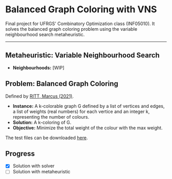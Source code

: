 # Balanced Graph Coloring with VNS
Final project for UFRGS' Combinatory Optimization class (INF05010). It solves the balanced graph coloring problem using the variable neighbourhood search metaheuristic.

---


## Metaheuristic: Variable Neighbourhood Search
- **Neighbourhoods:** [WIP]


## Problem: Balanced Graph Coloring
Defined by [RITT, Marcus (2021)](https://www.inf.ufrgs.br/~mrpritt/lib/exe/fetch.php?media=inf05010:t20202.pdf).

- **Instance:** A k-colorable graph G defined by a list of vertices and edges, a list of weights (real numbers) for each vertice and an integer k, representing the number of colours.
- **Solution:** A k-coloring of G.
- **Objective:** Minimize the total weight of the colour with the max weight.

The test files can be downloaded [here](http://www.inf.ufrgs.br/~mrpritt/oc/cmb.zip). 


## Progress
- [x] Solution with solver
- [ ] Solution with metaheuristic
